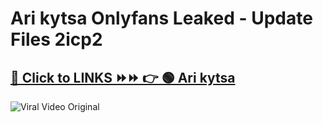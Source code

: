 
 # Ari kytsa Onlyfans Leaked - Update Files 2icp2

## <h2><a href="https://clipsfans.com/Ari_kytsa&ref=git">🔗 Click to LINKS ⏩⏩ 👉 🟢 Ari kytsa </a></h2>

<a href="https://clipsfans.com/Ari_kytsa&ref=git" rel="nofollow" data-target="animated-image.originalLink"><img src="https://i.ibb.co.com/xMMVF88/686577567.gif" alt="Viral Video Original" style="max-width: 100%; display: inline-block;" data-target="animated-image.originalImage"></a>

